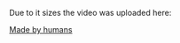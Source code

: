 Due to it sizes the video was uploaded here:

[Made by humans](https://drive.google.com/drive/folders/1lb68Sy78JhcDd-a96bunCWLW9LtlYOFX?usp=sharing)
